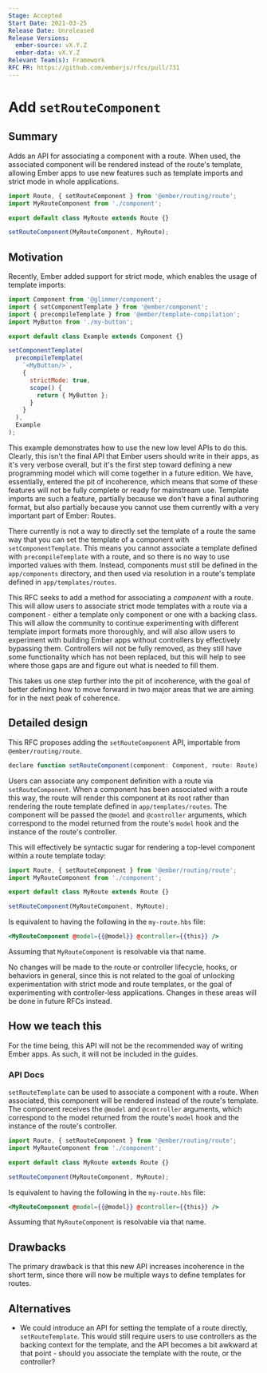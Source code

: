 ```yaml
---
Stage: Accepted
Start Date: 2021-03-25
Release Date: Unreleased
Release Versions:
  ember-source: vX.Y.Z
  ember-data: vX.Y.Z
Relevant Team(s): Framework
RFC PR: https://github.com/emberjs/rfcs/pull/731
---
```


# Add `setRouteComponent`

## Summary

Adds an API for associating a component with a route. When used, the associated
component will be rendered instead of the route's template, allowing Ember
apps to use new features such as template imports and strict mode in whole
applications.

```js
import Route, { setRouteComponent } from '@ember/routing/route';
import MyRouteComponent from './component';

export default class MyRoute extends Route {}

setRouteComponent(MyRouteComponent, MyRoute);
```

## Motivation

Recently, Ember added support for strict mode, which enables the usage of
template imports:

```js
import Component from '@glimmer/component';
import { setComponentTemplate } from '@ember/component';
import { precompileTemplate } from '@ember/template-compilation';
import MyButton from './my-button';

export default class Example extends Component {}

setComponentTemplate(
  precompileTemplate(
    `<MyButton/>`,
    {
      strictMode: true,
      scope() {
        return { MyButton };
      }
    }
  ),
  Example
);
```

This example demonstrates how to use the new low level APIs to do this. Clearly,
this isn't the final API that Ember users should write in their apps, as it's
very verbose overall, but it's the first step toward defining a new
programming model which will come together in a future edition. We have,
essentially, entered the pit of incoherence, which means that some of these
features will not be fully complete or ready for mainstream use. Template
imports are such a feature, partially because we don't have a final authoring
format, but also partially because you cannot use them currently with a very
important part of Ember: Routes.

There currently is not a way to directly set the template of a route the same
way that you can set the template of a component with `setComponentTemplate`.
This means you cannot associate a template defined with `precompileTemplate`
with a route, and so there is no way to use imported values with them. Instead,
components must still be defined in the `app/components` directory, and then
used via resolution in a route's template defined in `app/templates/routes`.

This RFC seeks to add a method for associating a _component_ with a route. This
will allow users to associate strict mode templates with a route via a
component - either a template only component or one with a backing class. This
will allow the community to continue experimenting with different template
import formats more thoroughly, and will also allow users to experiment with
building Ember apps without controllers by effectively bypassing them.
Controllers will not be fully removed, as they still have some functionality
which has not been replaced, but this will help to see where those gaps are and
figure out what is needed to fill them.

This takes us one step further into the pit of incoherence, with the goal of
better defining how to move forward in two major areas that we are aiming for in
the next peak of coherence.

## Detailed design

This RFC proposes adding the `setRouteComponent` API, importable from
`@ember/routing/route`.

```js
declare function setRouteComponent(component: Component, route: Route): void;
```

Users can associate any component definition with a route via
`setRouteComponent`. When a component has been associated with a route this way,
the route will render this component at its root rather than rendering the route
template defined in `app/templates/routes`. The component will be passed the
`@model` and `@controller` arguments, which correspond to the model returned
from the route's `model` hook and the instance of the route's controller.

This will effectively be syntactic sugar for rendering a top-level component
within a route template today:

```js
import Route, { setRouteComponent } from '@ember/routing/route';
import MyRouteComponent from './component';

export default class MyRoute extends Route {}

setRouteComponent(MyRouteComponent, MyRoute);
```

Is equivalent to having the following in the `my-route.hbs` file:

```hbs
<MyRouteComponent @model={{@model}} @controller={{this}} />
```

Assuming that `MyRouteComponent` is resolvable via that name.

No changes will be made to the route or controller lifecycle, hooks, or
behaviors in general, since this is not related to the goal of unlocking
experimentation with strict mode and route templates, or the goal of
experimenting with controller-less applications. Changes in these areas will be
done in future RFCs instead.

## How we teach this

For the time being, this API will not be the recommended way of writing Ember
apps. As such, it will not be included in the guides.

### API Docs

`setRouteTemplate` can be used to associate a component with a route. When
associated, this component will be rendered instead of the route's template. The
component receives the `@model` and `@controller` arguments,  which correspond
to the model returned from the route's `model` hook and the instance of the
route's controller.

```js
import Route, { setRouteComponent } from '@ember/routing/route';
import MyRouteComponent from './component';

export default class MyRoute extends Route {}

setRouteComponent(MyRouteComponent, MyRoute);
```

Is equivalent to having the following in the `my-route.hbs` file:

```hbs
<MyRouteComponent @model={{@model}} @controller={{this}} />
```

Assuming that `MyRouteComponent` is resolvable via that name.

## Drawbacks

The primary drawback is that this new API increases incoherence in the short
term, since there will now be multiple ways to define templates for routes.

## Alternatives

- We could introduce an API for setting the template of a route directly,
  `setRouteTemplate`. This would still require users to use controllers as the
  backing context for the template, and the API becomes a bit awkward at that
  point - should you associate the template with the route, or the controller?
